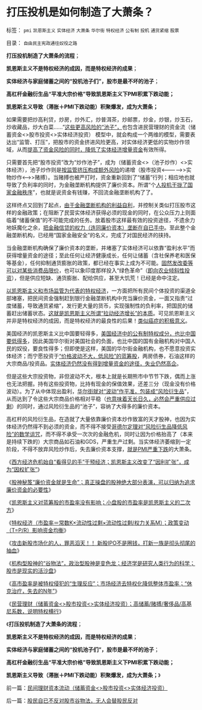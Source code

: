 # 打压投机是如何制造了大萧条？

标签： `pmi` `凯恩斯主义` `实体经济` `大萧条` `华尔街` `特权经济` `公有制` `投机` `通货紧缩` `股票` 

目录： `自由民主宪政通往奴役之路`

**打压投机制造了大萧条的流程**；

**凯恩斯主义不是特权经济的成因，而是特权经济的成果**；

**实体经济与家庭储蓄之间的“投机池子们”，股市是最不坏的池子**；

**高杠杆金融衍生品“平准大宗价格”导致凯恩斯主义下PMI积累下跌动能；**

**凯恩斯主义导致（滞胀＋PMI下跌动能）积聚爆发，成为大萧条；**

如果需要把炒高利贷，炒房，炒外汇，炒普洱茶，炒邮票，炒金，炒银，炒玉石，炒收藏品，炒大白菜……”[这些更高风险的“池子”，](../../../2012/1/6/经济学者为什么不敢研究股市中的“谷物法”？.md)也包含进民营理财的资金流（储蓄资金<>股市投资<>实体经济投资）
模型中，就会构成一个两维的模型，需要表达出“监管、打压”，把股市的资金挤进风险更高，对实体经济更低的实物炒作领域，从而[提高了资金风险的同时，降低了实体经济增量资金](../../../2012/1/5/股市的风险到底有多大？更大的风险从那里来？.md)有效所得。

只需要首先把“股市投资”改为“炒作池子”，成为（储蓄资金<>（池子炒作）<>实体经济），池子炒作则是[按监管挤压构成额外风险](../../../2012/1/5/A股机构化超过60%，还打压小盘股，就注定大熊市.md)的递增（股市投资<————>>实物炒作<——>>赌搏）。当赌搏也被严打时，资金重新回到了“储蓄”行列；相应地也就导致了负利率的同时，为金融垄断机构提供了廉价资本。所谓“个[人投机干拢了国家金融秩序](../../../2011/9/21/打压“投机和高利贷”，经济危机只会火上添油.md)”，也就是说资金有钱赚，不回流金融垄断机构了了。

这样终点又回到了起点，[由于金融垄断机构的利益自利](../../../2011/8/24/巴菲特“向我开炮”当五毛,华尔街奴役全世界.md)，并控制关类似打压股市这样的金融政策；在阻断了民营实体经济获得必须的现金的同时，在公众压力上则面临着“储蓄保值”的不可能完成的任务。放着股市这样最有效的投资途径，不遗余力地妖魔化之余，[把金融信贷的权力（连同廉价资本）垄断在自已手中](../../../2012/1/9/股神秘笈“廉价资金就是生命”.md)。至此整个金融垄断机构，已经用“国家金融安全”的名义，完成了对国民经济的挟持。

当金融垄断机构确保了廉价资本的垄断，并堵塞了实体经济可以依靠“盈利水平”而获得增量资金的途径；至此任何让经济健康成长，任何让储蓄（含社保养老和医保等基金），任何抑制通货膨胀的政策，都已经在事实上成为不可能。[固然发改委等可以对某些消费品限价](../../../2010/12/1/发改委知错能改,抓流通降物价将劳而有过.md)，也可以象印度那样投入“绿色革命”（[即向农业倾斜性投资](../../../2011/11/27/粮农系统是最大的国企，“向农村倾斜”与农民无关.md)），但是供应短缺、通货膨胀、配给供应，甚至大饥荒！已经是命中注定。

[以凯恩斯主义和市场监管为代表的特权经济](../../../2011/12/1/小政府＝消费者依法诉讼取代“监管”.md)，一方面把所有民间个体投资的渠道全部堵塞，把民间资金强制赶到银行金融垄断机构中充当廉价资金，一面又指责“过度储蓄，导致通货紧缩”，发行更大量的货币，实现强制性的负利率，把国民的储蓄赶出储蓄状态。[这就是凯恩斯主义所谓“拉动经济增长”的本质](../../../2011/12/24/凯恩斯主义的GDP依赖于物价更快的上涨.md)。可见凯恩斯主义并非是特权经济的成因，而是特权经济的最良性的后果！[类似癌症的积极意义](../../../2010/7/11/癌症未必是魔；中西医都不能“治癌”.md)。

美国经济的凯恩斯主义比中国要轻得多，[美国经济中的公有制特权成分，也比中国要低得多](../../../2012/1/9/试向美国经济添加中国特色.md)，因此美国华尔街对美国社会的负面，也比中国的国有金融机构对中国人民的奴役，要良性得多；但即使是这样，美国的华尔街金融机构，也不愿意投资实体经济；而宁愿投资于[“价格波动不大，低风险”的蓝筹股](../../../2012/1/8/凯恩斯主义的蓝筹股业绩必定与经济衰退伴生.md)，两房债券，石油这样的大宗商品/投资品。[实体经济仍然没有得到增量资金的途径，失业仍然高企](../../../2012/1/8/虚拟经济是凯恩斯主义的影子,“滞”与“胀”.md)。

但是这些大宗投资物，非但波动不大，根本上就是长期熊市中节节下跌，偶而上涨也无法把握。持有这些投资物，比持有现金的保值效果，还差三分（现金没有价格波动）。为了从中体现出盈利，[华尔街就对“波动”作平准，包装成“风险衍生品](../../../2009/12/30/芝加哥学派，成也不确定性，败也不确定性.md)”，从而达到了令这些大宗商品价格相对平稳（[也意味着天长日久，必然会严重供应过剩](../../../2009/12/28/“生产倒退”可能社会进步.md)）的同时，通过风险衍生品的“池子”，容纳了大得多的廉价资本。

高杠杆的风险衍生品，在造就了大量依靠廉价资本炒作致富的天才股神，也因为实体经济仍然得不到必须的资金，而不得不接受[哥德尔定理对“风险衍生品降低风险”的数学诅咒](../../../2012/1/8/凯恩斯主义泡沫和高杠杆中的哥德尔定理.md)，而不得不承受一次次的金融危机，同时让因为价格抬高了（本来是持续下跌的）大宗商品如石油和GDS，严重生产过剩。当实体经济萎缩到一定阶段，不得不放弃风险炒作后，失去廉价资本支撑，[就是PMI严重下跌](../../../2009/12/7/谈产能过剩不可能有通货膨胀的谬论.md)的大萧条。

《[西方经济危机始自“看得见的手”干预经济；凯恩斯主义改变了“因利扩张”，成为“因权扩张”](../../../2012/1/9/试向美国经济添加中国特色.md)》

《[股神秘笈“廉价资金就是生命”；真正操盘的股神绝大部分表演，可以归纳为追求廉价资金的必要性](../../../2012/1/9/股神秘笈“廉价资金就是生命”.md)》

《[凯恩斯主义对蓝筹股的市盈率没有影响；小盘股的市盈率是凯恩斯主义的二次方](../../../2012/1/9/凯恩斯主义对市盈率的影响，理解国进民退.md)》

《[特权经济（市盈率＝常数K×流动性过剩×流动性过剩/权力关系M）；政策变动（T=P/R）影响资金均衡](../../../2012/1/9/特权经济下的民企市盈率无限高！.md)》

《[攻击新股市场化的人，罪恶滔天！！ 新股IPO不是圈钱，打新一族是彻头彻尾的抽血](../../../2012/1/9/攻击新股市场化的人!罪恶滔天！.md)》

《[机构型股神的“谷物法”，政治型股神是变色龙；经济学是研究人类行为的科学；股市是现实的活沙盘](../../../2012/1/10/机构型股神的“谷物法”，政治型股神和孔庆东老师.md)》

《[高市盈率是被特权侵犯的“生理反应”；市场经济去特权化降低整体市盈率；“休克治疗，失去的N年”](../../../2012/1/10/高市盈率是被特权侵犯的“生理反应”；.md)》

《[民营理财（储蓄资金<>股市投资<>实体经济投资）；高储蓄/赌搏/奢侈品/高基尼系数，说明特权横行](../../../2012/1/10/民间理财资本流动（储蓄资金&lt;&gt;股市投资&lt;&gt;实体经济投资）.md)》

《**打压投机制造了大萧条的流程**；

**凯恩斯主义不是特权经济的成因，而是特权经济的成果**；

**实体经济与家庭储蓄之间的“投机池子们”，股市是最不坏的池子**；

**高杠杆金融衍生品“平准大宗价格”导致凯恩斯主义下PMI积累下跌动能；**

**凯恩斯主义导致（滞胀＋PMI下跌动能）积聚爆发，成为大萧条；**》



前一篇：[民间理财资本流动（储蓄资金&lt;&gt;股市投资&lt;&gt;实体经济投资）](../../../2012/1/10/民间理财资本流动（储蓄资金&lt;&gt;股市投资&lt;&gt;实体经济投资）.md)

后一篇：[股民自已不反对股市谷物法，无人会替股民反对](../../../2012/1/10/股民自已不反对股市谷物法，无人会替股民反对.md)